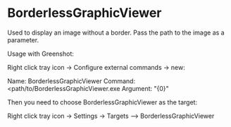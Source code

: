 # BorderlessGraphicViewer
Used to display an image without a border. Pass the path to the image as a parameter.

Usage with Greenshot:

Right click tray icon -> Configure external commands -> new:

Name: BorderlessGraphicViewer
Command: <path/to/BorderlessGraphicViewer.exe
Argument: "{0}"

Then you need to choose BorderlessGraphicViewer as the target:

Right click tray icon -> Settings -> Targets --> BorderlessGraphicViewer